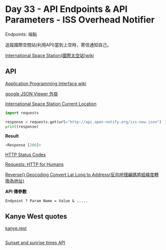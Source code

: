 # Day 33 - API Endpoints & API Parameters - ISS Overhead Notifier

Endpoints: 端點

追蹤國際空間站(利用API)當到上空時，寄信通知自己。

[International Space Station(國際太空站)wiki](https://en.wikipedia.org/wiki/International_Space_Station)

## API

[Application Programming Interface wiki](https://en.wikipedia.org/wiki/API)

[google JSON Viewer 外掛](https://chrome.google.com/webstore/detail/json-viewer/gbmdgpbipfallnflgajpaliibnhdgobh)

[International Space Station Current Location](http://open-notify.org/Open-Notify-API/ISS-Location-Now/)

```python
import requests

response = requests.get(url="http://api.open-notify.org/iss-now.json")
print(response)
```

**Result**

```python
<Response [200]>
```

[HTTP Status Codes](https://httpstatuses.com/)

[Requests: HTTP for Humans](https://docs.python-requests.org/en/latest/)

[Reverse() Geocoding Convert Lat Long to Address(反向地理編碼將經緯度轉換為地址)](https://www.latlong.net/Show-Latitude-Longitude.html)

**API 傳參數**

```
Endpoint ? Param Name = Value & .....
```

## Kanye West quotes

[kanye.rest](https://kanye.rest/)

##

[Sunset and sunrise times API](https://sunrise-sunset.org/api)